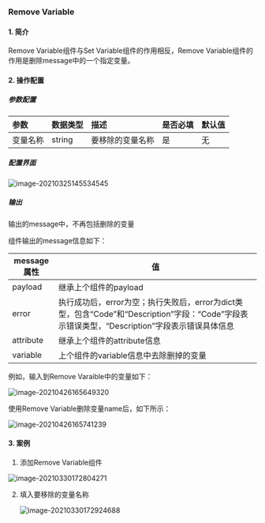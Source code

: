 ### Remove Variable

#### 1. 简介

Remove Variable组件与Set Variable组件的作用相反，Remove Variable组件的作用是删除message中的一个指定变量。

#### 2. 操作配置

##### 参数配置

| 参数     | 数据类型 | 描述             | 是否必填 | 默认值 |
| :------- | :------- | :--------------- | :------- | ------ |
| 变量名称 | string   | 要移除的变量名称 | 是       | 无     |

##### 配置界面

![image-20210325145534545](https://main.qcloudimg.com/raw/ab9a378a0900d2c8b4cd0528071d1600/image-20210325145534545.png)

##### 输出

输出的message中，不再包括删除的变量

组件输出的message信息如下：

| message属性 | 值                                                           |
| ----------- | ------------------------------------------------------------ |
| payload     | 继承上个组件的payload                                        |
| error       | 执行成功后，error为空；执行失败后，error为dict类型，包含“Code”和“Description”字段：“Code”字段表示错误类型，“Description”字段表示错误具体信息 |
| attribute   | 继承上个组件的attribute信息                                  |
| variable    | 上个组件的variable信息中去除删掉的变量                       |

例如，输入到Remove Varaible中的变量如下：

![image-20210426165649320](https://main.qcloudimg.com/raw/53161e060afb3594a22095ed57e363b0/image-20210426165649320.png)

使用Remove Variable删除变量name后，如下所示：

![image-20210426165741239](https://main.qcloudimg.com/raw/6cec7de7bfba3708ae9f50c77b3a13a6/image-20210426165741239.png)



#### 3. 案例

1. 添加Remove Variable组件

![image-20210330172804271](https://main.qcloudimg.com/raw/f6013c84dfcbbc76b97362868d9c9404/image-20210330172804271.png)

2. 填入要移除的变量名称

   ![image-20210330172924688](https://main.qcloudimg.com/raw/065c78d32f78f046911c1e3c239094a5/image-20210330172924688.png)
